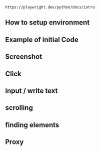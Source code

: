 `https://playwright.dev/python/docs/intro`
## How to setup environment

## Example of initial Code

## Screenshot

## Click

## input / write text

## scrolling

## finding elements

## Proxy




